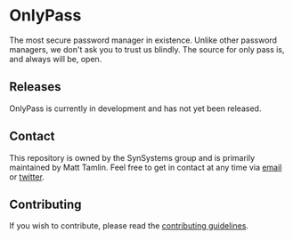 # OnlyPass
The most secure password manager in existence. Unlike other password managers, we don't ask you to trust us blindly. The source for only pass is, and always will be, open.

## Releases
OnlyPass is currently in development and has not yet been released.

## Contact
This repository is owned by the SynSystems group and is primarily maintained by Matt Tamlin. Feel free to get in contact at any time via [email](mailto:matthew.tamlin@icloud.com) or [twitter](https://www.twitter.com/TamlinMatthew).

## Contributing
If you wish to contribute, please read the [contributing guidelines](CONTRIBUTING.md).